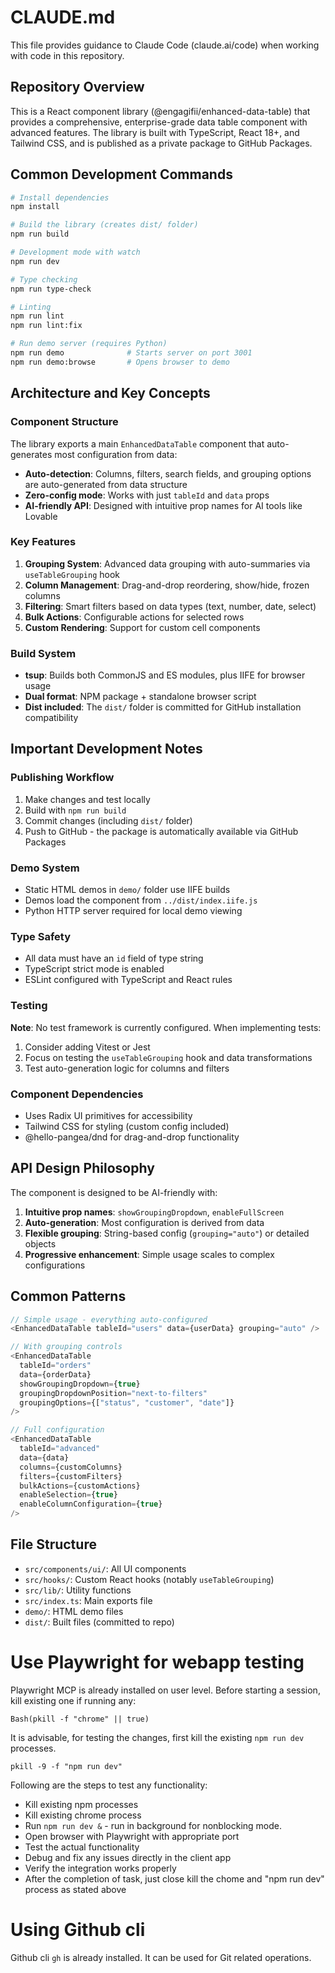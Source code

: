 # CLAUDE.md

This file provides guidance to Claude Code (claude.ai/code) when working with code in this repository.

## Repository Overview

This is a React component library (@engagifii/enhanced-data-table) that provides a comprehensive, enterprise-grade data table component with advanced features. The library is built with TypeScript, React 18+, and Tailwind CSS, and is published as a private package to GitHub Packages.

## Common Development Commands

```bash
# Install dependencies
npm install

# Build the library (creates dist/ folder)
npm run build

# Development mode with watch
npm run dev

# Type checking
npm run type-check

# Linting
npm run lint
npm run lint:fix

# Run demo server (requires Python)
npm run demo              # Starts server on port 3001
npm run demo:browse       # Opens browser to demo
```

## Architecture and Key Concepts

### Component Structure
The library exports a main `EnhancedDataTable` component that auto-generates most configuration from data:
- **Auto-detection**: Columns, filters, search fields, and grouping options are auto-generated from data structure
- **Zero-config mode**: Works with just `tableId` and `data` props
- **AI-friendly API**: Designed with intuitive prop names for AI tools like Lovable

### Key Features
1. **Grouping System**: Advanced data grouping with auto-summaries via `useTableGrouping` hook
2. **Column Management**: Drag-and-drop reordering, show/hide, frozen columns
3. **Filtering**: Smart filters based on data types (text, number, date, select)
4. **Bulk Actions**: Configurable actions for selected rows
5. **Custom Rendering**: Support for custom cell components

### Build System
- **tsup**: Builds both CommonJS and ES modules, plus IIFE for browser usage
- **Dual format**: NPM package + standalone browser script
- **Dist included**: The `dist/` folder is committed for GitHub installation compatibility

## Important Development Notes

### Publishing Workflow
1. Make changes and test locally
2. Build with `npm run build`
3. Commit changes (including `dist/` folder)
4. Push to GitHub - the package is automatically available via GitHub Packages

### Demo System
- Static HTML demos in `demo/` folder use IIFE builds
- Demos load the component from `../dist/index.iife.js`
- Python HTTP server required for local demo viewing

### Type Safety
- All data must have an `id` field of type string
- TypeScript strict mode is enabled
- ESLint configured with TypeScript and React rules

### Testing
**Note**: No test framework is currently configured. When implementing tests:
1. Consider adding Vitest or Jest
2. Focus on testing the `useTableGrouping` hook and data transformations
3. Test auto-generation logic for columns and filters

### Component Dependencies
- Uses Radix UI primitives for accessibility
- Tailwind CSS for styling (custom config included)
- @hello-pangea/dnd for drag-and-drop functionality

## API Design Philosophy

The component is designed to be AI-friendly with:
1. **Intuitive prop names**: `showGroupingDropdown`, `enableFullScreen`
2. **Auto-generation**: Most configuration is derived from data
3. **Flexible grouping**: String-based config (`grouping="auto"`) or detailed objects
4. **Progressive enhancement**: Simple usage scales to complex configurations

## Common Patterns

```typescript
// Simple usage - everything auto-configured
<EnhancedDataTable tableId="users" data={userData} grouping="auto" />

// With grouping controls
<EnhancedDataTable 
  tableId="orders"
  data={orderData}
  showGroupingDropdown={true}
  groupingDropdownPosition="next-to-filters"
  groupingOptions={["status", "customer", "date"]}
/>

// Full configuration
<EnhancedDataTable
  tableId="advanced"
  data={data}
  columns={customColumns}
  filters={customFilters}
  bulkActions={customActions}
  enableSelection={true}
  enableColumnConfiguration={true}
/>
```

## File Structure
- `src/components/ui/`: All UI components
- `src/hooks/`: Custom React hooks (notably `useTableGrouping`)
- `src/lib/`: Utility functions
- `src/index.ts`: Main exports file
- `demo/`: HTML demo files
- `dist/`: Built files (committed to repo)



# Use Playwright for webapp testing
Playwright MCP is already installed on user level. Before starting a session, kill existing one if running any:
```
Bash(pkill -f "chrome" || true)
```
It is advisable, for testing the changes, first kill the existing ``npm run dev`` processes.
```
pkill -9 -f "npm run dev"
```

Following are the steps to test any functionality:
- Kill existing npm processes
- Kill existing chrome process
- Run ``npm run dev &`` - run in background for nonblocking mode.
- Open browser with Playwright with appropriate port
- Test the actual functionality
- Debug and fix any issues directly in the client app
- Verify the integration works properly
- After the completion of task, just close kill the chome and "npm run dev" process as stated above




# Using Github cli
Github cli ``gh`` is already installed. It can be used for Git related operations.